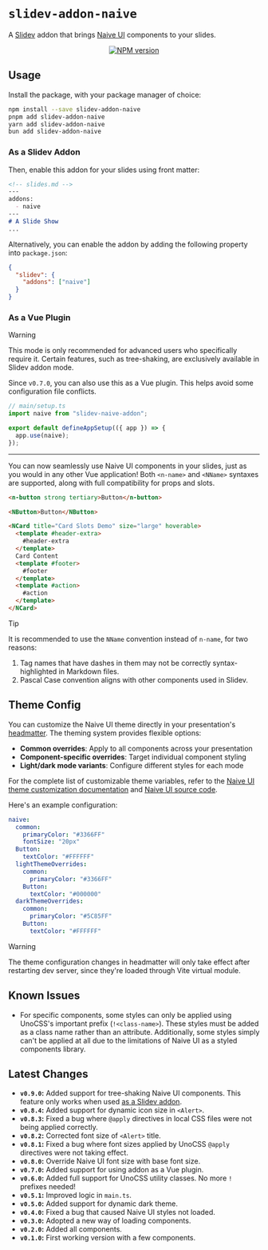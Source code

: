 # `slidev-addon-naive`

A [Slidev](https://sli.dev) addon that brings [Naive UI](https://naiveui.com)
components to your slides.

<div align="center">
  <a href="https://npmjs.com/package/slidev-addon-naive">
    <img
      src="https://img.shields.io/npm/v/slidev-addon-naive?color=2B90B6"
      alt="NPM version"
    >
  </a>
</div align="center">

## Usage

Install the package, with your package manager of choice:

```sh
npm install --save slidev-addon-naive
pnpm add slidev-addon-naive
yarn add slidev-addon-naive
bun add slidev-addon-naive
```

### As a Slidev Addon

Then, enable this addon for your slides using front matter:

<!-- prettier-ignore -->
```markdown
<!-- slides.md -->
---
addons:
  - naive
---
# A Slide Show
...
```

Alternatively, you can enable the addon by adding the following property into
`package.json`:

```json
{
  "slidev": {
    "addons": ["naive"]
  }
}
```

### As a Vue Plugin

> [!WARNING]
>
> This mode is only recommended for advanced users who specifically require it.
> Certain features, such as tree-shaking, are exclusively available in Slidev
> addon mode.

Since `v0.7.0`, you can also use this as a Vue plugin. This helps avoid some
configuration file conflicts.

```ts
// main/setup.ts
import naive from "slidev-naive-addon";

export default defineAppSetup(({ app }) => {
  app.use(naive);
});
```

---

You can now seamlessly use Naive UI components in your slides, just as you would
in any other Vue application! Both `<n-name>` and `<NName>` syntaxes are
supported, along with full compatibility for props and slots.

<!-- prettier-ignore -->
```html
<n-button strong tertiary>Button</n-button>

<NButton>Button</NButton>

<NCard title="Card Slots Demo" size="large" hoverable>
  <template #header-extra>
    #header-extra
  </template>
  Card Content
  <template #footer>
    #footer
  </template>
  <template #action>
    #action
  </template>
</NCard>
```

> [!TIP]
>
> It is recommended to use the `NName` convention instead of `n-name`, for two
> reasons:
>
> 1. Tag names that have dashes in them may not be correctly syntax-highlighted
>    in Markdown files.
> 2. Pascal Case convention aligns with other components used in Slidev.

## Theme Config

You can customize the Naive UI theme directly in your presentation's
[headmatter](https://sli.dev/guide/syntax#frontmatter). The theming system
provides flexible options:

- **Common overrides**: Apply to all components across your presentation
- **Component-specific overrides**: Target individual component styling
- **Light/dark mode variants**: Configure different styles for each mode

For the complete list of customizable theme variables, refer to the
[Naive UI theme customization documentation](https://naiveui.com/en-US/os-theme/docs/customize-theme)
and
[Naive UI source code](https://github.com/tusen-ai/naive-ui/tree/main/src/_styles/common).

Here's an example configuration:

```yaml
naive:
  common:
    primaryColor: "#3366FF"
    fontSize: "20px"
  Button:
    textColor: "#FFFFFF"
  lightThemeOverrides:
    common:
      primaryColor: "#3366FF"
    Button:
      textColor: "#000000"
  darkThemeOverrides:
    common:
      primaryColor: "#5C85FF"
    Button:
      textColor: "#FFFFFF"
```

> [!WARNING]
>
> The theme configuration changes in headmatter will only take effect after
> restarting dev server, since they're loaded through Vite virtual module.

## Known Issues

- For specific components, some styles can only be applied using UnoCSS's
  important prefix (`!<class-name>`). These styles must be added as a class name
  rather than an attribute. Additionally, some styles simply can't be applied at
  all due to the limitations of Naive UI as a styled components library.

## Latest Changes

- **`v0.9.0`:** Added support for tree-shaking Naive UI components. This feature
  only works when used [as a Slidev addon](#as-a-slidev-addon).
- **`v0.8.4`:** Added support for dynamic icon size in `<Alert>`.
- **`v0.8.3`:** Fixed a bug where `@apply` directives in local CSS files were
  not being applied correctly.
- **`v0.8.2`:** Corrected font size of `<Alert>` title.
- **`v0.8.1`:** Fixed a bug where font sizes applied by UnoCSS `@apply`
  directives were not taking effect.
- **`v0.8.0`:** Override Naive UI font size with base font size.
- **`v0.7.0`:** Added support for using addon as a Vue plugin.
- **`v0.6.0`:** Added full support for UnoCSS utility classes. No more `!`
  prefixes needed!
- **`v0.5.1`:** Improved logic in `main.ts`.
- **`v0.5.0`:** Added support for dynamic dark theme.
- **`v0.4.0`:** Fixed a bug that caused Naive UI styles not loaded.
- **`v0.3.0`:** Adopted a new way of loading components.
- **`v0.2.0`:** Added all components.
- **`v0.1.0`:** First working version with a few components.
